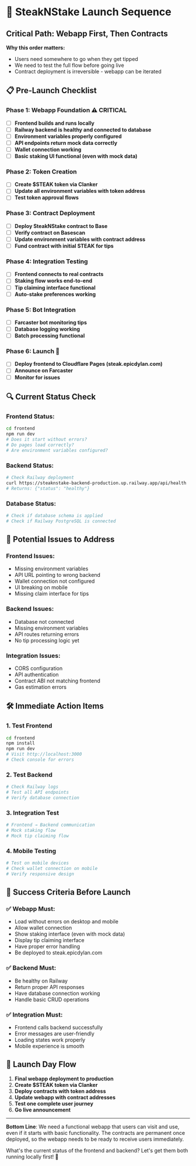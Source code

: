 # 🚀 SteakNStake Launch Sequence

## Critical Path: Webapp First, Then Contracts

**Why this order matters:**
- Users need somewhere to go when they get tipped
- We need to test the full flow before going live
- Contract deployment is irreversible - webapp can be iterated

## 📋 Pre-Launch Checklist

### Phase 1: Webapp Foundation ⚠️ **CRITICAL**
- [ ] **Frontend builds and runs locally**
- [ ] **Railway backend is healthy and connected to database**
- [ ] **Environment variables properly configured**
- [ ] **API endpoints return mock data correctly**
- [ ] **Wallet connection working**
- [ ] **Basic staking UI functional (even with mock data)**

### Phase 2: Token Creation
- [ ] **Create $STEAK token via Clanker**
- [ ] **Update all environment variables with token address**
- [ ] **Test token approval flows**

### Phase 3: Contract Deployment
- [ ] **Deploy SteakNStake contract to Base**
- [ ] **Verify contract on Basescan**
- [ ] **Update environment variables with contract address**
- [ ] **Fund contract with initial STEAK for tips**

### Phase 4: Integration Testing
- [ ] **Frontend connects to real contracts**
- [ ] **Staking flow works end-to-end**
- [ ] **Tip claiming interface functional**
- [ ] **Auto-stake preferences working**

### Phase 5: Bot Integration
- [ ] **Farcaster bot monitoring tips**
- [ ] **Database logging working**
- [ ] **Batch processing functional**

### Phase 6: Launch 🎉
- [ ] **Deploy frontend to Cloudflare Pages (steak.epicdylan.com)**
- [ ] **Announce on Farcaster**
- [ ] **Monitor for issues**

## 🔍 Current Status Check

### Frontend Status:
```bash
cd frontend
npm run dev
# Does it start without errors?
# Do pages load correctly?
# Are environment variables configured?
```

### Backend Status:
```bash
# Check Railway deployment
curl https://steaknstake-backend-production.up.railway.app/api/health
# Returns: {"status": "healthy"}
```

### Database Status:
```bash
# Check if database schema is applied
# Check if Railway PostgreSQL is connected
```

## 🚨 Potential Issues to Address

### Frontend Issues:
- Missing environment variables
- API URL pointing to wrong backend
- Wallet connection not configured
- UI breaking on mobile
- Missing claim interface for tips

### Backend Issues:
- Database not connected
- Missing environment variables
- API routes returning errors
- No tip processing logic yet

### Integration Issues:
- CORS configuration
- API authentication
- Contract ABI not matching frontend
- Gas estimation errors

## 🛠️ Immediate Action Items

### 1. **Test Frontend**
```bash
cd frontend
npm install
npm run dev
# Visit http://localhost:3000
# Check console for errors
```

### 2. **Test Backend**
```bash
# Check Railway logs
# Test all API endpoints
# Verify database connection
```

### 3. **Integration Test**
```bash
# Frontend → Backend communication
# Mock staking flow
# Mock tip claiming flow
```

### 4. **Mobile Testing**
```bash
# Test on mobile devices
# Check wallet connection on mobile
# Verify responsive design
```

## 🎯 Success Criteria Before Launch

### ✅ **Webapp Must:**
- Load without errors on desktop and mobile
- Allow wallet connection
- Show staking interface (even with mock data)
- Display tip claiming interface
- Have proper error handling
- Be deployed to steak.epicdylan.com

### ✅ **Backend Must:**
- Be healthy on Railway
- Return proper API responses
- Have database connection working
- Handle basic CRUD operations

### ✅ **Integration Must:**
- Frontend calls backend successfully
- Error messages are user-friendly
- Loading states work properly
- Mobile experience is smooth

## 🚀 Launch Day Flow

1. **Final webapp deployment to production**
2. **Create $STEAK token via Clanker**
3. **Deploy contracts with token address**
4. **Update webapp with contract addresses**
5. **Test one complete user journey**
6. **Go live announcement**

---

**Bottom Line**: We need a functional webapp that users can visit and use, even if it starts with basic functionality. The contracts are permanent once deployed, so the webapp needs to be ready to receive users immediately.

What's the current status of the frontend and backend? Let's get them both running locally first! 🥩